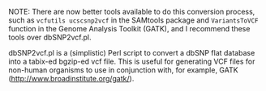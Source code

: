 NOTE: There are now better tools available to do this conversion process, such as `vcfutils ucscsnp2vcf` in the SAMtools 
package and `VariantsToVCF` function in the Genome Analysis Toolkit (GATK), and I recommend these tools over dbSNP2vcf.pl.

dbSNP2vcf.pl is a (simplistic) Perl script to convert a dbSNP flat database into a tabix-ed bgzip-ed vcf file.
This is useful for generating VCF files for non-human organisms to use in conjunction with, for example, GATK (http://www.broadinstitute.org/gatk/).
